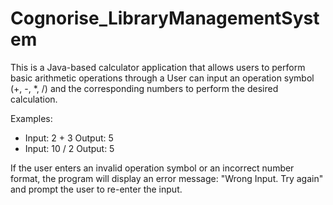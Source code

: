# Cognorise_LibraryManagementSystem
This is a Java-based calculator application that allows users to perform basic arithmetic operations through a User can input an operation symbol (+, -, *, /) and the corresponding numbers to perform the desired calculation.

Examples:
- Input: 2 + 3
  Output: 5
- Input: 10 / 2
  Output: 5

If the user enters an invalid operation symbol or an incorrect number format, the program will display an error message: "Wrong Input. Try again" and prompt the user to re-enter the input.
